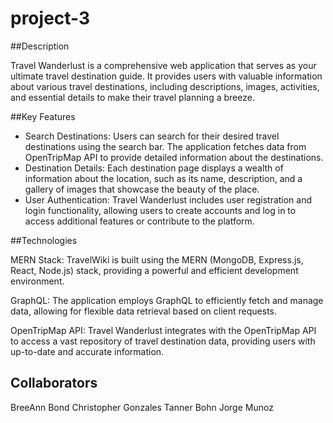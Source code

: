# project-3

##Description

Travel Wanderlust is a comprehensive web application that serves as your ultimate travel destination guide. It provides users with valuable information about various travel destinations, including descriptions, images, activities, and essential details to make their travel planning a breeze.

##Key Features

* Search Destinations: Users can search for their desired travel destinations using the search bar. The application fetches data from OpenTripMap API to provide detailed information about the destinations.
* Destination Details: Each destination page displays a wealth of information about the location, such as its name, description, and a gallery of images that showcase the beauty of the place.
* User Authentication: Travel Wanderlust includes user registration and login functionality, allowing users to create accounts and log in to access additional features or contribute to the platform.



##Technologies

MERN Stack: TravelWiki is built using the MERN (MongoDB, Express.js, React, Node.js) stack, providing a powerful and efficient development environment.

GraphQL: The application employs GraphQL to efficiently fetch and manage data, allowing for flexible data retrieval based on client requests.

OpenTripMap API: Travel Wanderlust integrates with the OpenTripMap API to access a vast repository of travel destination data, providing users with up-to-date and accurate information.

## Collaborators

BreeAnn Bond 
Christopher Gonzales 
Tanner Bohn
Jorge Munoz

